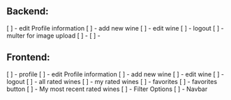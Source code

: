 ##  Backend:
[ ] - edit Profile information
[ ] - add new wine
[ ] - edit wine
[ ] - logout
[ ] - multer for image upload
[ ] - 
[ ] - 


## Frontend:
[ ] - profile
[ ] - edit Profile information
[ ] - add new wine
[ ] - edit wine
[ ] - logout
[ ] - all rated wines
[ ] - my rated wines
[ ] - favorites
[ ] - favorites button
[ ] - My most recent rated wines
[ ] - Filter Options
[ ] - Navbar
